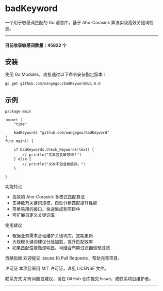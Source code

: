 # badKeyword

一个用于敏感词匹配的 Go 语言库，基于 Aho-Corasick 算法实现高效关键词检测。

---

#### 目前收录敏感词数量：45822 个

## 安装

使用 Go Modules，直接通过以下命令安装指定版本：

```bash
go get github.com/wangegou/badKeyword@v1.0.0
```

## 示例

```
package main

import (
	"time"

	badKeywords "github.com/wangegou/badKeyword"
)
func main() {

	if badKeywords.Check_Keywords(text) {
		// println("文本包含敏感词！")
	} else {
		// println("文本不包含敏感词。")
	}

}
```

功能特点

- 高效的 Aho-Corasick 多模式匹配算法
- 支持数万关键词规模，自动分组匹配提升性能
- 简单易用的接口，快速集成到项目中
- 可扩展自定义关键词库

使用建议

- 根据业务需求合理维护关键词库，定期更新
- 大规模关键词建议分批加载，提升匹配效率
- 如果匹配性能瓶颈明显，可结合布隆过滤器做预过滤

贡献指南
欢迎提交 Issues 和 Pull Requests，帮助完善项目。

许可证
本项目采用 MIT 许可证，详见 LICENSE 文件。

联系方式
如有问题或建议，请在 GitHub 仓库提交 Issue，或联系项目维护者。

---

